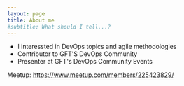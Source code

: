 ```yaml
---
layout: page
title: About me
#subtitle: What should I tell...?
---
```


- I interessted in DevOps topics and agile methodologies
- Contributor to GFT'S DevOps Community
- Presenter at GFT's DevOps Community Events

Meetup: https://www.meetup.com/members/225423829/
